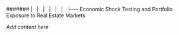 ####### |   |   |   |   |   |   ├── Economic Shock Testing and Portfolio Exposure to Real Estate Markets

*Add content here*